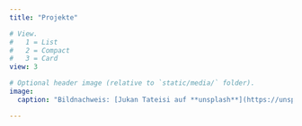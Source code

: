 ```yaml
---
title: "Projekte"

# View.
#   1 = List
#   2 = Compact
#   3 = Card
view: 3

# Optional header image (relative to `static/media/` folder).
image:
  caption: "Bildnachweis: [Jukan Tateisi auf **unsplash**](https://unsplash.com/photos/bJhT_8nbUA0)"

---
```

